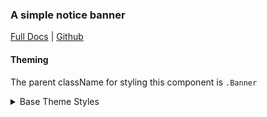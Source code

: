 ### A simple notice banner

[Full Docs](https://react.preview.pinpoint.com/?path=/docs/components-banner) | [Github](https://github.com/pinpt/react/tree/master/src/components/Banner)

#### Theming

The parent className for styling this component is `.Banner`

<details>
	<summary>Base Theme Styles</summary>

```css
.Banner.wrapper {
	width: 100%;
	display: flex;
	align-items: center;
	justify-content: center;
	padding: 1rem;
	background-color: rgb(245, 158, 11);
	color: rgb(120, 53, 15);
}

.Banner .inner {
	display: flex;
	align-items: center;
	flex-direction: row;
	width: 100%;
	max-width: 80rem;
}

.Banner.icon {
	margin-right: 0.5rem;
	width: 1rem;
	height: 1rem;
}
```

</details>
